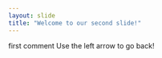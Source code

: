 ```yaml
---
layout: slide
title: "Welcome to our second slide!"
---
```

first comment
Use the left arrow to go back!
